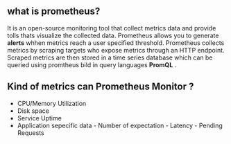 ## what is prometheus?
It is an open-source monitoring tool that collect metrics data and provide tolls thats visualize the collected data. Prometheus allows you to generate **alerts** whhen metrics reach a user specified threshold.
Prometheus collects metrics by scraping targets who expose metrics through an HTTP endpoint. Scraped metrics are then stored in a time series database which can be queried using promtheus bild in query languages **PromQL** .

## Kind of metrics can Prometheus Monitor ?
- CPU/Memory Utilization
- Disk space
- Service Uptime
- Application sepecific data
      - Number of expectation
      - Latency
      - Pending Requests
